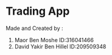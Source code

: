 # Trading App  

Made and Created by :

1) Maor Ben Moshe
ID:316041466
2) David Yakir Ben Hillel
ID:209509348
